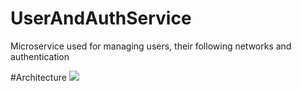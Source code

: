 # UserAndAuthService
Microservice used for managing users, their following networks and authentication

#Architecture
<img src="http://svgshare.com/i/Y87.svg">
